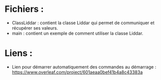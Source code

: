 # Fichiers :
  - ClassLiddar : contient la classe Liddar qui permet de communiquer et récupérer ses valeurs.
  - main : contient un exemple de comment utiliser la classe Liddar.

# Liens :
  - Lien pour démarrer automatiquement des commandes au démarrage : https://www.overleaf.com/project/601aeaa0bef41b4a8c43383a
